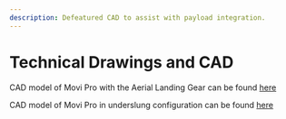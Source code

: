 ```yaml
---
description: Defeatured CAD to assist with payload integration.
---
```


# Technical Drawings and CAD

CAD model of Movi Pro with the Aerial Landing Gear can be found [here](https://www.dropbox.com/s/b5sesy6qc473y1x/Movi%20Pro%20with%20Landing%20Gear%20Shrinkwrap.stp?dl=0)

CAD model of Movi Pro in underslung configuration can be found [here](https://www.dropbox.com/s/0vei1ainbfclb2u/Movi%20Pro%20Shrinkwrap.stp?dl=0)



